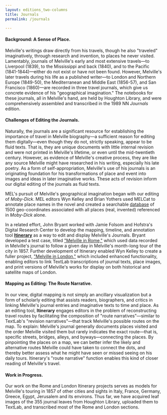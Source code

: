 ```yaml
---
layout: editions_two-columns
title: Journals
permalink: /journals

---
```


#### Background: A Sense of Place.

Melville's writings draw directly from his travels, though he also
"traveled" imaginatively, through research and invention, to places he
never visited. Lamentably, journals of Melville's early and most
extensive travels—to Liverpool (1839), to the Mississippi and back
(1840), and to the Pacific (1841-1844)—either do not exist or have not
been found. However, Melville's later travels during his life as a
published writer—to London and Northern Europe (1849-50), the
Mediterranean and Middle East (1856-57), and San Francisco (1860)—are
recorded in three travel journals, which give us concrete evidence of
his "geographical imagination." The notebooks for these journals, all in
Melville's hand, are held by Houghton Library, and were comprehensively
assembled and transcribed in the 1989 NN *Journals* edition.

#### Challenges of Editing the Journals.

Naturally, the journals are a significant resource for establishing the
importance of travel in Melville biography—a sufficient reason for
editing them digitally—even though they do not, strictly speaking,
appear to be fluid texts. That is, they are unique documents with little
internal revision and were not printed in Melville's lifetime, or even
until the mid-twentieth century. However, as evidence of Melville's
creative process, they are like any source Melville might have
researched in his writing, especially his late poetry. As a form of
self-appropriation, Melville's use of his journals is an originating
foundation for his transformations of place and event into images and
ideas in later imaginative works. These acts of revision inform our
digital editing of the journals as fluid texts.

MEL's pursuit of Melville's geographical imagination began with our
editing of *Moby-Dick*. MEL editors Wyn Kelley and Brian Yothers used
MELCat to annotate place names in the novel and created a searchable
[database](/pdf/mel_travel_grid.pdf) of 1500 geo-coordinates associated with all places (real,
invented) referenced in *Moby-Dick* alone.

In a related effort, John Bryant worked with Jamie Folsom and Hofstra's
Digital Research Center to develop the mapping, timeline, and annotation
tool [**Itinerary**](http://hofstra.github.io/itinerary/videos/) as a way to edit and display Melville's
Journals. Bryant developed a test case, titled ["Melville in Rome,"](http://hofstra.github.io/itinerary/melville-in-rome/) which used data recorded in Melville's journal to follow a given
day in Melville's month-long tour of the city in 1857. Further
development of Itinerary enabled Wyn Kelley to create a fuller project,
["Melville in London,"](hofstra.github.io/itinerary/melville-in-london/.)
which included enhanced functionality, enabling editors to link TextLab
transcriptions of journal texts, place images, and print versions of
Melville's works for display on both historical and satellite maps of
London.

#### Mapping as Editing: The Route Narrative.

In our view, digital mapping is not simply an ancillary visualization
but a form of scholarly editing that assists readers, biographers, and
critics in linking Melville's journal entries and imaginative texts to
time and place. As an editing tool, **Itinerary** engages editors in the
problem of reconstructing travel routes by facilitating the composition
of "route narratives"—similar to TextLab's "revision
narratives"—that track Melville's possible routes on the map. To
explain: Melville's journal generally documents places visited and the
order Melville visited them but rarely indicates the exact route—that
is, specific streets, bridges, alleys, and byways—connecting the
places. By pinpointing the places on a map, we can better infer the
likely and alternative routes Melville could have taken to connect the
dots, and thereby better assess what he might have seen or missed seeing
on his daily tours. Itinerary's "route narrative" function enables this
kind of closer reading of Melville's travel.

#### Work in Progress.

Our work on the Rome and London Itinerary projects serves as models for
Melville's touring in 1857 of other cities and sights in Italy, France,
Germany, Greece, Egypt, Jerusalem and its environs. Thus far, we have
acquired leaf images of the 355 journal leaves from Houghton Library,
uploaded them to TextLab, and transcribed most of the Rome and London
sections.
